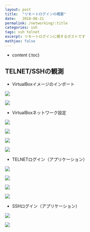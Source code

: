 ```yaml
---
layout: post
title:  "リモートログインの概要"
date:   2018-08-21
permalink: /networking/:title
categories: ssh
tags: ssh telnet
excerpt: リモートログインに関するポストです
mathjax: false
---
```


* content
{:toc}

## TELNET/SSHの観測
- VirtualBoxイメージのインポート

![]({{site.baseurl}}/images/vm_inport1.png)

![]({{site.baseurl}}/images/vm_inport2.png)

- VirtualBoxネットワーク設定

![]({{site.baseurl}}/images/vm_prop1.png)

![]({{site.baseurl}}/images/vm_prop2.png)

![]({{site.baseurl}}/images/vm_prop3.png)

![]({{site.baseurl}}/images/vm_prop4.png)

- TELNETログイン（アプリケーション）

![]({{site.baseurl}}/images/rlogin1.png)

![]({{site.baseurl}}/images/rlogin2.png)

![]({{site.baseurl}}/images/rlogin3.png)

![]({{site.baseurl}}/images/rlogin4.png)

- SSHログイン（アプリケーション）

![]({{site.baseurl}}/images/rlogin5.png)

![]({{site.baseurl}}/images/rlogin6.png)

